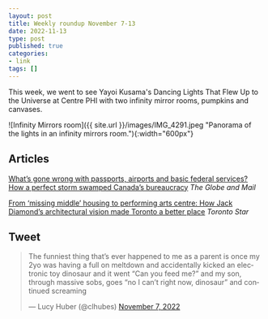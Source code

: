 ```yaml
---
layout: post
title: Weekly roundup November 7-13
date: 2022-11-13
type: post
published: true
categories:
- link
tags: []
---
```


This week, we went to see Yayoi Kusama's Dancing Lights That Flew Up to the Universe at Centre PHI with two infinity mirror rooms, pumpkins and canvases.

![Infinity Mirrors room]({{ site.url }}/images/IMG_4291.jpeg "Panorama of the lights in an infinity mirrors room."){:width="600px"}

## Articles

[What’s gone wrong with passports, airports and basic federal services? How a perfect storm swamped Canada’s bureaucracy](https://apple.news/ARQTRFXIARlu2SV7mFKSbkw "What’s gone wrong with passports, airports and basic federal services? How a perfect storm swamped Canada’s bureaucracy. By Shannon Proudfood") *The Globe and Mail*

[From ‘missing middle’ housing to performing arts centre: How Jack Diamond’s architectural vision made Toronto a better place](https://www.thestar.com/opinion/contributors/2022/11/05/from-missing-middle-housing-to-performing-arts-centre-how-jack-diamonds-architectural-vision-made-toronto-a-better-place.html "From ‘missing middle’ housing to performing arts centre: How Jack Diamond’s architectural vision made Toronto a better place. By Shawn Micallef") *Toronto Star*

## Tweet

<blockquote class="twitter-tweet" data-dnt="true"><p lang="en" dir="ltr">The funniest thing that’s ever happened to me as a parent is once my 2yo was having a full on meltdown and accidentally kicked an electronic toy dinosaur and it went “Can you feed me?” and my son, through massive sobs, goes “no I can’t right now, dinosaur” and continued screaming</p>&mdash; Lucy Huber (@clhubes) <a href="https://twitter.com/clhubes/status/1589623928875806721?ref_src=twsrc%5Etfw">November 7, 2022</a></blockquote> <script async src="https://platform.twitter.com/widgets.js" charset="utf-8"></script>
